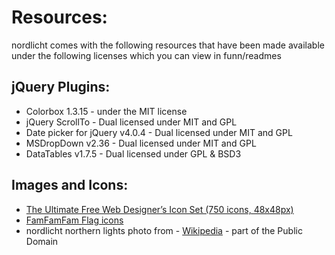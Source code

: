 # Resources: #
nordlicht comes with the following resources that have been made available under the following licenses which you can view in funn/readmes

## jQuery Plugins: ##
  * Colorbox 1.3.15 - under the MIT license
  * jQuery ScrollTo - Dual licensed under MIT and GPL
  * Date picker for jQuery v4.0.4 - Dual licensed under MIT and GPL
  * MSDropDown v2.36 - Dual licensed under MIT and GPL
  * DataTables v1.7.5 - Dual licensed under GPL & BSD3

## Images and Icons: ##
  * [The Ultimate Free Web Designer’s Icon Set (750 icons, 48x48px)](http://www.smashingmagazine.com/2010/04/15/the-ultimate-free-web-designer-s-icon-set-750-icons-incl-psd-sources/)
  * [FamFamFam Flag icons](http://www.famfamfam.com/lab/icons/flags/)
  * nordlicht northern lights photo from - [Wikipedia](http://en.wikipedia.org/wiki/File:Polarlicht_2.jpg) - part of the Public Domain